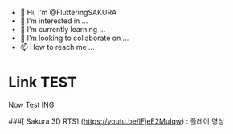 - 👋 Hi, I’m @FlutteringSAKURA
- 👀 I’m interested in ...
- 🌱 I’m currently learning ...
- 💞️ I’m looking to collaborate on ...
- 📫 How to reach me ...

<!---
FlutteringSAKURA/FlutteringSAKURA is a ✨ special ✨ repository because its `README.md` (this file) appears on your GitHub profile.
You can click the Preview link to take a look at your changes.
--->
# Link TEST
Now Test ING

###[ Sakura 3D RTS] (https://youtu.be/lFjeE2MuIqw)
: 플레이 영상


